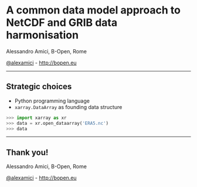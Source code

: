
# A common data model approach to NetCDF and GRIB data harmonisation


Alessandro Amici, B-Open, Rome

[@alexamici](https://twitter.com/alexamici) - http://bopen.eu

---

## Strategic choices


 * Python programming language
 * `xarray.DataArray` as founding data structure

```python
>>> import xarray as xr
>>> data = xr.open_dataarray('ERA5.nc')
>>> data

```

---

## Thank you!


Alessandro Amici, B-Open, Rome

[@alexamici](https://twitter.com/alexamici) - http://bopen.eu

